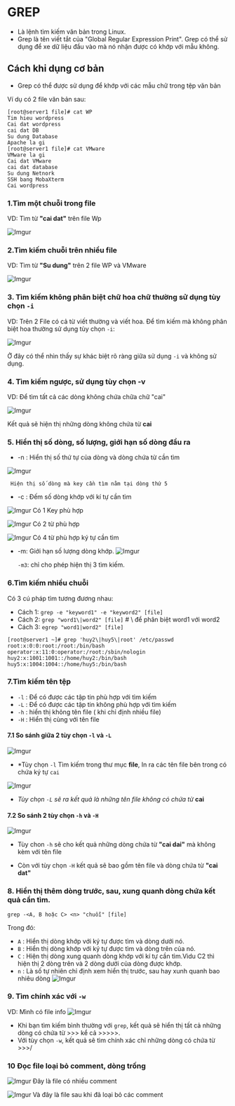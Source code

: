 # GREP
* Là lệnh tìm kiếm văn bản trong Linux.
* Grep là tên viết tắt của "Global Regular Expression Print". Grep có thể sử dụng để xe dữ liệu đầu vào mà nó nhận được có khớp với mẫu không.

## Cách khi dụng cơ bản
* Grep có thể được sử dụng để khớp với các mẫu chữ trong tệp văn bản

Ví dụ có 2 file văn bản sau:
```
[root@server1 file]# cat WP
Tim hieu wordpress
Cai dat wordpress
cai dat DB
Su dung Database
Apache la gi
[root@server1 file]# cat VMware
VMware la gi
Cai dat VMware
cai dat database
Su dung Netnork
SSH bang MobaXterm
Cai wordpress
```

### 1.Tìm một chuỗi trong file
VD: Tìm từ **"cai dat"** trên file Wp

![Imgur](https://i.imgur.com/it86KcW.png)

### 2.Tìm kiếm chuỗi trên nhiều file
VD: Tìm từ **"Su dung"** trên 2 file WP và VMware

![Imgur](https://i.imgur.com/WEZfnH3.png)

### 3. Tìm kiếm không phân biệt chữ hoa chữ thường sử dụng tùy chọn `-i`
VD: Trên 2 File có cả từ viết thường và viết hoa. Để tìm kiếm mà không phân biệt hoa thường sử dụng tùy chọn `-i`:

![Imgur](https://i.imgur.com/5H5raNR.png)

Ở đây có thể nhìn thấy sự khác biệt rõ ràng giữa sử dụng `-i` và không sử dụng.

### 4. Tìm kiếm ngược, sử dụng tùy chọn -v
VD: Để tìm tất cả các dòng không chứa chữa chữ "cai"

![Imgur](https://i.imgur.com/nm2Slbn.png)

Kết quả sẽ hiện thị những dòng không chứa từ **cai**

### 5. Hiển thị số dòng, số lượng, giới hạn số dòng đầu ra 
* -n : Hiển thị số thứ tự của dòng và dòng chứa từ cần tìm

![Imgur](https://i.imgur.com/JPV0sGF.png)

     Hiện thị số dòng mà key cần tìm nằm tại dòng thứ 5
* -c : Đếm số dòng khớp với kí tự cần tìm

![Imgur](https://i.imgur.com/LQyph2f.png)
Có 1 Key phù hợp

![Imgur](https://i.imgur.com/RJIasik.png)
Có 2 từ phù hợp

![Imgur](https://i.imgur.com/nYfFGfu.png)
Có 4 từ phù hợp ký tự cần tìm

* -m: Giới hạn số lượng dòng khớp.
![Imgur](https://i.imgur.com/jFw6I95.png)

  `-m3`: chỉ cho phép hiện thị 3 tìm kiếm.

### 6.Tìm kiếm nhiều chuỗi

Có 3 cú pháp tìm tương đương nhau:
* Cách 1: `grep -e "keyword1" -e "keyword2" [file]`
* Cách 2: `grep "word1\|word2" [file]` # \ để phân biệt word1 với word2
* Cách 3: `egrep "word1|word2" [file]`

```
[root@server1 ~]# grep 'huy2\|huy5\|root' /etc/passwd
root:x:0:0:root:/root:/bin/bash
operator:x:11:0:operator:/root:/sbin/nologin
huy2:x:1001:1001::/home/huy2:/bin/bash
huy5:x:1004:1004::/home/huy5:/bin/bash
```

### 7.Tìm kiếm tên tệp
* `-l` : Để có được các tập tin phù hợp với tìm kiếm
* `-L` : Để có được các tập tin không phù hợp với tìm kiếm
* `-h` : hiển thị không tên file ( khi chỉ định nhiều file)
* `-H` : Hiển thị cùng với tên file





#### 7.1 So sánh giữa 2 tùy chọn `-l` và `-L`
![Imgur](https://i.imgur.com/g9Z5LyC.png)
* *Tùy chọn `-l` Tìm kiếm trong thư mục **file**, In ra các tên file bên trong có chứa ký tự `cai`

![Imgur](https://i.imgur.com/XKMcykr.png)
* *Tùy chọn `-L` sẽ ra kết quả là những tên file không có chứa từ* **cai**
#### 7.2 So sánh 2 tùy chọn `-h` và `-H`
![Imgur](https://i.imgur.com/HpX8MTA.png)

* Tùy chon `-h` sẽ cho kết quả những dòng chứa từ **"cai dai"** mà không kèm với tên file

* Còn với tùy chọn `-H` kết quả sẽ bao gồm tên file và dòng chứa từ **"cai dat"**
### 8. Hiển thị thêm dòng trước, sau, xung quanh dòng chứa kết quả cần tìm.
`grep -<A, B hoặc C> <n> "chuỗi" [file]`

Trong đó:
* `A` : Hiển thị dòng khớp với ký tự được tìm và dòng dưới nó.
* `B` : Hiển thị dòng khớp với ký tự được tìm và dòng trên của nó.
* `C` : Hiện thị dòng xung quanh dòng khớp với kí tự cần tìm.Vidu C2 thì hiện thị 2 dòng trên và 2 dòng dưới của dòng được khớp.
* `n` : Là số tự nhiên chỉ định xem hiển thị trước, sau hay xunh quanh bao nhiêu dòng
![Imgur](https://i.imgur.com/Tq60H7P.png)
### 9. Tìm chính xác với `-w`
VD: Mình có file info
![Imgur](https://i.imgur.com/HF1uXjm.png)

* Khi bạn tìm kiếm bình thường với `grep`, kết quả sẽ hiển thị tất cả những dòng có chứa từ >>> kể cả >>>>>.
* Với tùy chọn `-w`, kết quả sẽ tìm chính xác chỉ những dòng có chứa từ >>>/

### 10 Đọc file loại bỏ comment, dòng trống

![Imgur](https://i.imgur.com/KeeNrFj.png)
Đây là file có nhiều comment

![Imgur](https://i.imgur.com/PxXbjno.png)
Và đây là file sau khi đã loại bỏ các comment